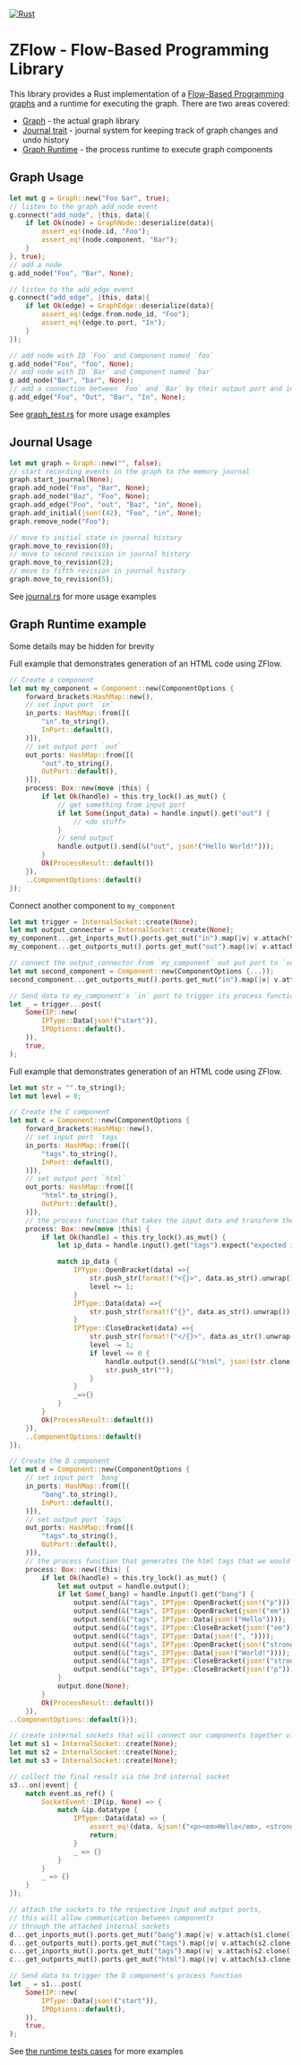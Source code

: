 [![Rust](https://github.com/darmie/zflow/actions/workflows/rust.yml/badge.svg)](https://github.com/darmie/zflow/actions/workflows/rust.yml)

# ZFlow - Flow-Based Programming Library

This library provides a Rust implementation of a [Flow-Based Programming graphs](https://flow-based.org/) and a runtime for executing the graph. There are two areas covered:

* [Graph](https://github.com/darmie/zflow/blob/main/zflow_graph) - the actual graph library
* [Journal trait](https://github.com/darmie/zflow/blob/main/zflow_graph/src/journal.rs) - journal system for keeping track of graph changes and undo history
* [Graph Runtime](https://github.com/darmie/zflow/blob/main/zflow_runtime) - the process runtime to execute graph components

## Graph Usage 
```rust
let mut g = Graph::new("Foo bar", true);
// listen to the graph add_node event
g.connect("add_node", |this, data|{
    if let Ok(node) = GraphNode::deserialize(data){
        assert_eq!(node.id, "Foo");
        assert_eq!(node.component, "Bar");
    }
}, true);
// add a node
g.add_node("Foo", "Bar", None);

// listen to the add_edge event
g.connect("add_edge", |this, data|{
    if let Ok(edge) = GraphEdge::deserialize(data){
        assert_eq!(edge.from.node_id, "Foo");
        assert_eq!(edge.to.port, "In");
    }
});

// add node with ID `Foo` and Component named `foo`
g.add_node("Foo", "foo", None);
// add node with ID `Bar` and Component named `bar`
g.add_node("Bar", "bar", None);
// add a connection between `Foo` and `Bar` by their output port and input ports respectively.
g.add_edge("Foo", "Out", "Bar", "In", None);
```
See [graph_test.rs](https://github.com/darmie/zflow/blob/main/zflow_graph/src/graph_test.rs) for more usage examples

## Journal Usage
```rs
let mut graph = Graph::new("", false);
// start recording events in the graph to the memory journal
graph.start_journal(None);
graph.add_node("Foo", "Bar", None);
graph.add_node("Baz", "Foo", None);
graph.add_edge("Foo", "out", "Baz", "in", None);
graph.add_initial(json!(42), "Foo", "in", None);
graph.remove_node("Foo");

// move to initial state in journal history
graph.move_to_revision(0);
// move to second revision in journal history
graph.move_to_revision(2);
// move to fifth revision in journal history
graph.move_to_revision(5);
```
See [journal.rs](https://github.com/darmie/zflow/blob/main/zflow_graph/src/journal.rs#L1013) for more usage examples

## Graph Runtime example 
Some details may be hidden for brevity

Full example that demonstrates generation of an HTML code using ZFlow.
```rs
// Create a component
let mut my_component = Component::new(ComponentOptions {
    forward_brackets:HashMap::new(),
    // set input port `in`
    in_ports: HashMap::from([(
        "in".to_string(),
        InPort::default(),
    )]),
    // set output port `out`
    out_ports: HashMap::from([(
        "out".to_string(),
        OutPort::default(),
    )]),
    process: Box::new(move |this| {
        if let Ok(handle) = this.try_lock().as_mut() {
            // get something from input port
            if let Some(input_data) = handle.input().get("out") {
                // <do stuff>
            }
            // send output
            handle.output().send(&("out", json!("Hello World!")));
        }
        Ok(ProcessResult::default())
    }),
    ..ComponentOptions::default()
});
```

Connect another component to `my_component`

```rs
let mut trigger = InternalSocket::create(None);
let mut output_connector = InternalSocket::create(None);
my_component...get_inports_mut().ports.get_mut("in").map(|v| v.attach(trigger.clone(), None));
my_component...get_outports_mut().ports.get_mut("out").map(|v| v.attach(output_connector.clone(), None));

// connect the output_connector from `my_component` out put port to `second_component`'s input port
let mut second_component = Component::new(ComponentOptions {...});
second_component...get_outports_mut().ports.get_mut("in").map(|v| v.attach(output_connector.clone(), None));

// Send data to my_component's `in` port to trigger its process function
let _ = trigger...post(
    Some(IP::new(
        IPType::Data(json!("start")),
        IPOptions::default(),
    )),
    true,
);
```

Full example that demonstrates generation of an HTML code using ZFlow.

```rs
let mut str = "".to_string();
let mut level = 0;

// Create the C component
let mut c = Component::new(ComponentOptions {
    forward_brackets:HashMap::new(),
    // set input port `tags`
    in_ports: HashMap::from([(
        "tags".to_string(),
        InPort::default(),
    )]),
    // set output port `html`
    out_ports: HashMap::from([(
        "html".to_string(),
        OutPort::default(),
    )]),
    // the process function that takes the input data and transform them into an html string that is then sent out via the output port
    process: Box::new(move |this| {
        if let Ok(handle) = this.try_lock().as_mut() {
            let ip_data = handle.input().get("tags").expect("expected inport data").datatype;

            match ip_data {
                IPType::OpenBracket(data) =>{
                    str.push_str(format!("<{}>", data.as_str().unwrap()).as_str());
                    level += 1;
                }
                IPType::Data(data) =>{
                    str.push_str(format!("{}", data.as_str().unwrap()).as_str());
                }
                IPType::CloseBracket(data) =>{
                    str.push_str(format!("</{}>", data.as_str().unwrap()).as_str());
                    level -= 1;
                    if level <= 0 {
                        handle.output().send(&("html", json!(str.clone())));
                        str.push_str("");
                    }
                }
                _=>{}
            }
        }
        Ok(ProcessResult::default())
    }),
    ..ComponentOptions::default()
});

// Create the D component
let mut d = Component::new(ComponentOptions {
    // set input port `bang`
    in_ports: HashMap::from([(
        "bang".to_string(),
        InPort::default(),
    )]),
    // set output port `tags`
    out_ports: HashMap::from([(
        "tags".to_string(),
        OutPort::default(),
    )]),
    // the process function that generates the html tags that we would send to the C component
    process: Box::new(|this| {
        if let Ok(handle) = this.try_lock().as_mut() {
            let mut output = handle.output();
            if let Some(_bang) = handle.input().get("bang") {
                output.send(&("tags", IPType::OpenBracket(json!("p"))));
                output.send(&("tags", IPType::OpenBracket(json!("em"))));
                output.send(&("tags", IPType::Data(json!("Hello"))));
                output.send(&("tags", IPType::CloseBracket(json!("em"))));
                output.send(&("tags", IPType::Data(json!(", "))));
                output.send(&("tags", IPType::OpenBracket(json!("strong"))));
                output.send(&("tags", IPType::Data(json!("World!"))));
                output.send(&("tags", IPType::CloseBracket(json!("strong"))));
                output.send(&("tags", IPType::CloseBracket(json!("p"))));
            }
            output.done(None);
        }
        Ok(ProcessResult::default())
    }),
..ComponentOptions::default()});

// create internal sockets that will connect our components together via their ports
let mut s1 = InternalSocket::create(None);
let mut s2 = InternalSocket::create(None);
let mut s3 = InternalSocket::create(None);

// collect the final result via the 3rd internal socket
s3...on(|event| {
    match event.as_ref() {
        SocketEvent::IP(ip, None) => {
            match &ip.datatype {
                IPType::Data(data) => {
                    assert_eq!(data, &json!("<p><em>Hello</em>, <strong>World!</strong></p>"));
                    return;
                }
                _ => {}
            }
        }
        _ => {}
    }
});

// attach the sockets to the respective input and output ports,
// this will allow communication between components
// through the attached internal sockets
d...get_inports_mut().ports.get_mut("bang").map(|v| v.attach(s1.clone(), None));
d...get_outports_mut().ports.get_mut("tags").map(|v| v.attach(s2.clone(), None));
c...get_inports_mut().ports.get_mut("tags").map(|v| v.attach(s2.clone(), None));
c...get_outports_mut().ports.get_mut("html").map(|v| v.attach(s3.clone(), None));

// Send data to trigger the D component's process function
let _ = s1...post(
    Some(IP::new(
        IPType::Data(json!("start")),
        IPOptions::default(),
    )),
    true,
);
```

See [the runtime tests cases](https://github.com/darmie/zflow/blob/main/zflow_runtime/src/component_test.rs) for more examples